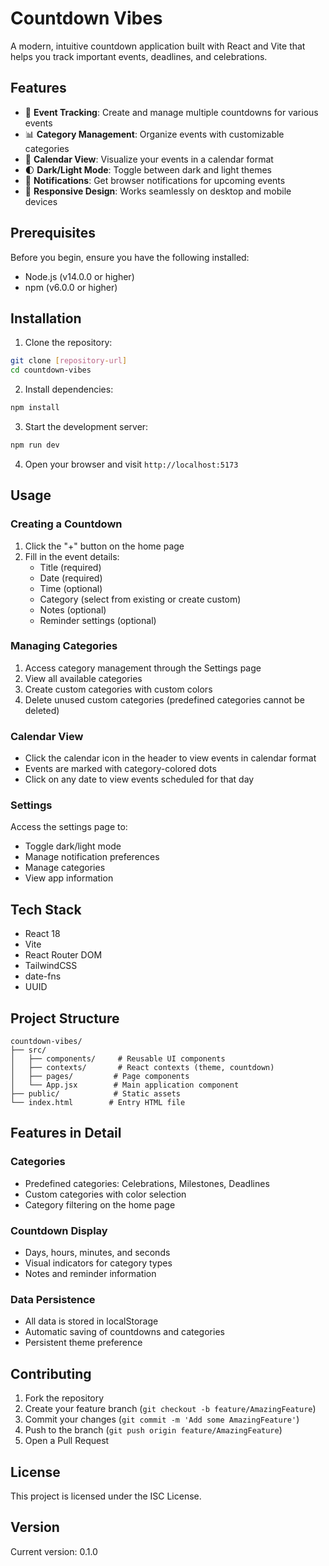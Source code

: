 # Countdown Vibes

A modern, intuitive countdown application built with React and Vite that helps you track important events, deadlines, and celebrations.

## Features

- 🎯 **Event Tracking**: Create and manage multiple countdowns for various events
- 📊 **Category Management**: Organize events with customizable categories
- 📅 **Calendar View**: Visualize your events in a calendar format
- 🌓 **Dark/Light Mode**: Toggle between dark and light themes
- 🔔 **Notifications**: Get browser notifications for upcoming events
- 📱 **Responsive Design**: Works seamlessly on desktop and mobile devices

## Prerequisites

Before you begin, ensure you have the following installed:
- Node.js (v14.0.0 or higher)
- npm (v6.0.0 or higher)

## Installation

1. Clone the repository:
```bash
git clone [repository-url]
cd countdown-vibes
```

2. Install dependencies:
```bash
npm install
```

3. Start the development server:
```bash
npm run dev
```

4. Open your browser and visit `http://localhost:5173`

## Usage

### Creating a Countdown

1. Click the "+" button on the home page
2. Fill in the event details:
   - Title (required)
   - Date (required)
   - Time (optional)
   - Category (select from existing or create custom)
   - Notes (optional)
   - Reminder settings (optional)

### Managing Categories

1. Access category management through the Settings page
2. View all available categories
3. Create custom categories with custom colors
4. Delete unused custom categories (predefined categories cannot be deleted)

### Calendar View

- Click the calendar icon in the header to view events in calendar format
- Events are marked with category-colored dots
- Click on any date to view events scheduled for that day

### Settings

Access the settings page to:
- Toggle dark/light mode
- Manage notification preferences
- Manage categories
- View app information

## Tech Stack

- React 18
- Vite
- React Router DOM
- TailwindCSS
- date-fns
- UUID

## Project Structure

```
countdown-vibes/
├── src/
│   ├── components/     # Reusable UI components
│   ├── contexts/       # React contexts (theme, countdown)
│   ├── pages/         # Page components
│   └── App.jsx        # Main application component
├── public/            # Static assets
└── index.html        # Entry HTML file
```

## Features in Detail

### Categories
- Predefined categories: Celebrations, Milestones, Deadlines
- Custom categories with color selection
- Category filtering on the home page

### Countdown Display
- Days, hours, minutes, and seconds
- Visual indicators for category types
- Notes and reminder information

### Data Persistence
- All data is stored in localStorage
- Automatic saving of countdowns and categories
- Persistent theme preference

## Contributing

1. Fork the repository
2. Create your feature branch (`git checkout -b feature/AmazingFeature`)
3. Commit your changes (`git commit -m 'Add some AmazingFeature'`)
4. Push to the branch (`git push origin feature/AmazingFeature`)
5. Open a Pull Request

## License

This project is licensed under the ISC License.

## Version

Current version: 0.1.0



